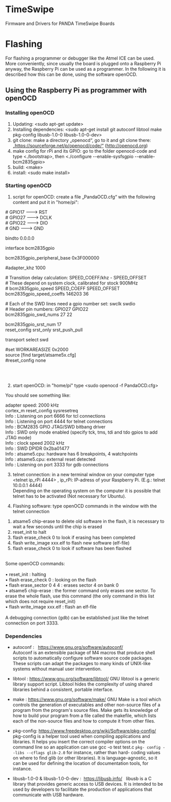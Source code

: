 # TimeSwipe
Firmware and Drivers for PANDA TimeSwipe Boards

# Flashing

For flashing a programmer or debugger like the Atmel ICE can be used. More conveniently, since usually the board is plugged onto a Raspberry Pi anyway, the Raspberry Pi can be used as a programmer. In the following it is described how this can be done, using the software openOCD. 

## Using the Raspberry Pi as programmer with openOCD

### Installing openOCD 

1) Updating:  \<sudo apt-get update>
2) Installing dependencies:  \<sudo apt-get install git autoconf libtool make pkg-config libusb-1.0-0 libusb-1.0-0-dev>
3) git clone:  make a directory „openocd“, go to it and git clone there: „https://sourceforge.net/p/openocd/code/“ (http://openocd.org)
4) make config for rPi and its GPIO:  go to the folder openocd-code and type \<./bootstrap>, then \<./configure --enable-sysfsgpio --enable-bcm2835gpio>
5) build:  \<make>
6) install:  \<sudo make install>


### Starting openOCD

1) script for openOCD:  create a file „PandaOCD.cfg“ with the following content and put it in "home/pi":
   

\# GPIO17 ---> RST <br />
\# GPIO27 ---> DCLK <br />
\# GPIO22 ---> DIO <br />
\# GND    ---> GND

bindto 0.0.0.0

interface bcm2835gpio

bcm2835gpio_peripheral_base 0x3F000000

\#adapter_khz 1000

\# Transition delay calculation: SPEED_COEFF/khz - SPEED_OFFSET <br />
\# These depend on system clock, calibrated for stock 900MHz <br />
\# bcm2835gpio_speed SPEED_COEFF SPEED_OFFSET <br />
bcm2835gpio_speed_coeffs 146203 36

\# Each of the SWD lines need a gpio number set: swclk swdio <br />
\# Header pin numbers: GPIO27 GPIO22 <br />
bcm2835gpio_swd_nums 27 22

bcm2835gpio_srst_num 17 <br />
reset_config srst_only srst_push_pull

transport select swd

\#set WORKAREASIZE 0x2000 <br />
source [find target/atsame5x.cfg] <br />
\#reset_config none

<br />
<br />


2) start openOCD:  in "home/pi" type \<sudo openocd -f PandaOCD.cfg>

You should see something like:

 adapter speed: 2000 kHz <br />
 cortex_m reset_config sysresetreq <br />
 Info : Listening on port 6666 for tcl connections <br />
 Info : Listening on port 4444 for telnet connections <br />
 Info : BCM2835 GPIO JTAG/SWD bitbang driver <br />
 Info : SWD only mode enabled (specify tck, tms, tdi and tdo gpios to add JTAG mode) <br />
 Info : clock speed 2002 kHz <br />
 Info : SWD DPIDR 0x2ba01477 <br />
 Info : atsame5.cpu: hardware has 6 breakpoints, 4 watchpoints <br />
 Info : atsame5.cpu: external reset detected <br />
 Info : Listening on port 3333 for gdb connections 

3) telnet connection:  in a new terminal window on your computer type \<telnet ip_rPi 4444> , ip_rPi: IP-adress of your Raspberry Pi. (E.g.: telnet 10.0.0.1 4444) <br />
Depending on the operating system on the computer it is possible that telnet has to be activated (Not necessary for Ubuntu).

4) Flashing software:  type openOCD commands in the window with the telnet connection

1. atsame5 chip-erase		to delete old software in the flash, it is necessary to wait a few seconds until the chip is erased
2. reset_init			to halt
3. flash erase_check 0		to look if erasing has been completed
4. flash write_image xxx.elf	to flash new software (elf-file)
5. flash erase_check 0		to look if software has been flashed

<br />
Some openOCD commands: <br />
<br />
	•	reset_init : halting <br />
	•	flash erase_check 0 : looking on the flash <br />
	•	flash erase_sector 0 4 4 : erases sector 4 on bank 0 <br />
	•	atsame5 chip-erase : the former command only erases one sector. To erase the whole flash, use this command (the only command in this list which does not require reset_init) <br />
	•	flash write_image xxx.elf : flash an elf-file

<br />
<br />
A debugging connection (gdb) can be established just like the telnet connection on port 3333. 

<br />

### Dependencies

- autoconf :  	https://www.gnu.org/software/autoconf/  
	Autoconf is an extensible package of M4 macros that produce shell 	scripts to automatically configure software source code packages. 	These scripts can adapt the packages to many kinds of UNIX-like 	systems without manual user intervention.

- libtool :
	https://www.gnu.org/software/libtool/ 
	GNU libtool is a generic library support script. Libtool hides the 	complexity of using shared libraries behind a consistent, portable 	interface. 
	
- make :
	https://www.gnu.org/software/make/ 
	GNU Make is a tool which controls the generation of executables 	and other non-source files of a program from the program's source 	files. Make gets its knowledge of how to build your program from a 	file called the makefile, which lists each of the non-source files and 	how to compute it from other files.  
  
 - pkg-config: 
	https://www.freedesktop.org/wiki/Software/pkg-config/  	pkg-config is a helper tool used when compiling applications and 	libraries. It helps you insert the correct compiler options on the 	command line so an application can use gcc -o test test.c `pkg-	config --libs --cflags glib-2.0` for instance, rather than hard-	coding values on where to find glib (or other libraries). It is 	language-agnostic, so it can be used for defining the location of 	documentation tools, for instance. 
  
- libusb-1.0-0 & libusb-1.0-0-dev : 	https://libusb.info/  	libusb is a C library that provides generic access to USB devices. It 	is intended to be used by developers to facilitate the production of 	applications that communicate with USB hardware.
